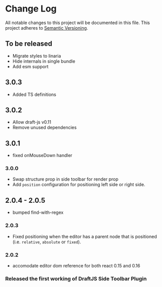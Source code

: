 # Change Log

All notable changes to this project will be documented in this file.
This project adheres to [Semantic Versioning](http://semver.org/).

## To be released

- Migrate styles to linaria
- Hide internals in single bundle
- Add esm support

## 3.0.3
- Added TS definitions

## 3.0.2

- Allow draft-js v0.11
- Remove unused dependencies

## 3.0.1

- fixed onMouseDown handler

### 3.0.0

- Swap structure prop in side toolbar for render prop
- Add `position` configuration for positioning left side or right side.

## 2.0.4 - 2.0.5

- bumped find-with-regex

### 2.0.3

- Fixed positioning when the editor has a parent node that is positioned (i.e. `relative`, `absolute` or `fixed`).

### 2.0.2

- accomodate editor dom reference for both react 0.15 and 0.16

### Released the first working of DraftJS Side Toolbar Plugin
